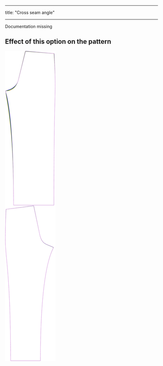 ***

title: "Cross seam angle"

***

<Fixme>

Documentation missing

</Fixme>

## Effect of this option on the pattern

![This image shows the effect of this option by superimposing several variants that have a different value for this option](titan_crossseamcurveangle_sample.svg "Effect of this option on the pattern")
